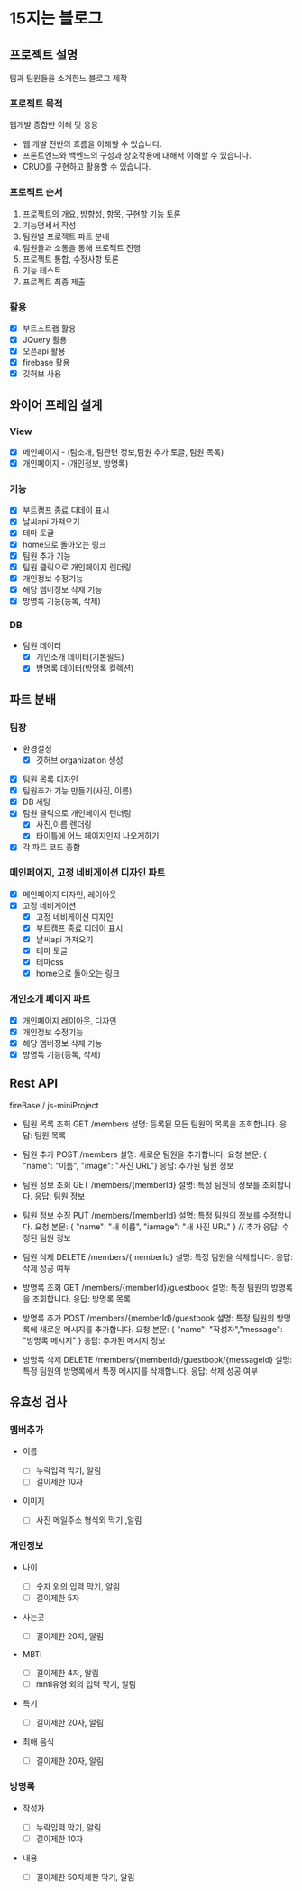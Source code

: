# 15지는 블로그

## 프로젝트 설명

팀과 팀원들을 소개한느 블로그 제작

### 프로젝트 목적

웹개발 종합반 이해 및 응용

- 웹 개발 전반의 흐름을 이해할 수 있습니다.
- 프론트엔드와 백엔드의 구성과 상호작용에 대해서 이해할 수 있습니다.
- CRUD를 구현하고 활용할 수 있습니다.

### 프로젝트 순서

1. 프로젝트의 개요, 방향성, 항목, 구현할 기능 토론
2. 기능명세서 작성
3. 팀원별 프로젝트 파트 분배
4. 팀원들과 소통을 통해 프로젝트 진행
5. 프로젝트 통합, 수정사항 토론
6. 기능 테스트
7. 프로젝트 최종 제출

### 활용

- [x] 부트스트랩 활용
- [x] JQuery 활용
- [x] 오픈api 활용
- [x] firebase 활용
- [x] 깃허브 사용

## 와이어 프레임 설계

### View

- [x] 메인페이지 - (팀소개, 팀관련 정보,팀원 추가 토글, 팀원 목록)
- [x] 개인페이지 - (개인정보, 방명록)

### 기능

- [x] 부트캠프 종료 디데이 표시
- [x] 날씨api 가져오기
- [x] 테마 토글
- [x] home으로 돌아오는 링크
- [x] 팀원 추가 기능
- [x] 팀원 클릭으로 개인페이지 렌더링
- [x] 개인정보 수정기능
- [x] 해당 멤버정보 삭제 기능
- [x] 방명록 기능(등록, 삭제)

### DB

- 팀원 데이터
  - [x] 개인소개 데이터(기본필드)
  - [x] 방명록 데이터(방명록 컬렉션)

## 파트 분배

### 팀장

- 환경설정
  - [x] 깃허브 organization 생성
- [x] 팀원 목록 디자인
- [x] 팀원추가 기능 만들기(사진, 이름)
- [x] DB 세팅
- [x] 팀원 클릭으로 개인페이지 렌더링
  - [x] 사진,이름 렌더링
  - [x] 타이틀에 어느 페이지인지 나오게하기
- [x] 각 파트 코드 종합

### 메인페이지, 고정 네비게이션 디자인 파트

- [x] 메인페이지 디자인, 레이아웃
- [x] 고정 네비게이션
  - [x] 고정 네비게이션 디자인
  - [x] 부트캠프 종료 디데이 표시
  - [x] 날씨api 가져오기
  - [x] 테마 토글
  - [x] 테마css
  - [x] home으로 돌아오는 링크

### 개인소개 페이지 파트

- [x] 개인페이지 레이아웃, 디자인
- [x] 개인정보 수정기능
- [x] 해당 멤버정보 삭제 기능
- [x] 방명록 기능(등록, 삭제)

## Rest API

fireBase / js-miniProject

- 팀원 목록 조회
  GET /members
  설명: 등록된 모든 팀원의 목록을 조회합니다.
  응답: 팀원 목록

- 팀원 추가
  POST /members
  설명: 새로운 팀원을 추가합니다.
  요청 본문: { "name": "이름", "image": "사진 URL"}
  응답: 추가된 팀원 정보

- 팀원 정보 조회
  GET /members/{memberId}
  설명: 특정 팀원의 정보를 조회합니다.
  응답: 팀원 정보

- 팀원 정보 수정
  PUT /members/{memberId}
  설명: 특정 팀원의 정보를 수정합니다.
  요청 본문: { "name": "새 이름", "iamage": "새 사진 URL" } // 추가
  응답: 수정된 팀원 정보

- 팀원 삭제
  DELETE /members/{memberId}
  설명: 특정 팀원을 삭제합니다.
  응답: 삭제 성공 여부

- 방명록 조회
  GET /members/{memberId}/guestbook
  설명: 특정 팀원의 방명록을 조회합니다.
  응답: 방명록 목록

- 방명록 추가
  POST /members/{memberId}/guestbook
  설명: 특정 팀원의 방명록에 새로운 메시지를 추가합니다.
  요청 본문: { "name": "작성자","message": "방명록 메시지" }
  응답: 추가된 메시지 정보

- 방명록 삭제
  DELETE /members/{memberId}/guestbook/{messageId}
  설명: 특정 팀원의 방명록에서 특정 메시지를 삭제합니다.
  응답: 삭제 성공 여부

## 유효성 검사

### 멤버추가

- 이름

  - [ ] 누락입력 막기, 알림
  - [ ] 길이제한 10자

- 이미지

  - [ ] 사진 메일주소 형식외 막기 ,알림

### 개인정보

- 나이

  - [ ] 숫자 외의 입력 막기, 알림
  - [ ] 길이제한 5자

- 사는곳

  - [ ] 길이제한 20자, 알림

- MBTI

  - [ ] 길이제한 4자, 알림
  - [ ] mnti유형 외의 입력 막기, 알림

- 특기

  - [ ] 길이제한 20자, 알림

- 최애 음식

  - [ ] 길이제한 20자, 알림

### 방명록

- 작성자

  - [ ] 누락입력 막기, 알림
  - [ ] 길이제한 10자

- 내용

  - [ ] 길이제한 50자제한 막기, 알림
